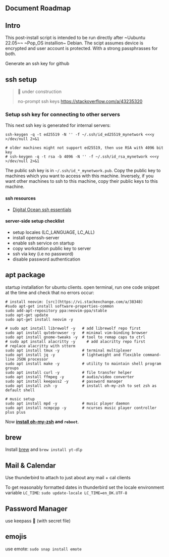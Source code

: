 ## Document Roadmap

## Intro

This post-install script is intended to be run directly after ~Uubuntu 22.05~~ ~Pop\_OS installion~ Debian.
The scipt assumes device is encrypted and user account is protected.
With a strong passphrasses for both.

Generate an ssh key for github

## ssh setup

> :construction: under construction
>
>
> no-prompt ssh keys
> https://stackoverflow.com/a/43235320

### Setup ssh key for connecting to other servers

This next ssh key is generated for internal servers:

```
ssh-keygen -q -t ed25519 -N '' -f ~/.ssh/id_ed25519_mynetwork <<<y >/dev/null 2>&1

# older machines might not support ed25519, then use RSA with 4096 bit key
# ssh-keygen -q -t rsa -b 4096 -N '' -f ~/.ssh/id_rsa_mynetwork <<<y >/dev/null 2>&1
```

The public ssh key is in `~/.ssh/id_*_mynetwork.pub`.
Copy the public key to machines which you want to access with this machine.
Inversely, if you want other machines to ssh to this machine,
copy their public keys to this machine.

#### ssh resources
* [Digital Ocean ssh essentials](https://www.digitalocean.com/community/tutorials/ssh-essentials-working-with-ssh-servers-clients-and-keys)

#### server-side setup checklist
* setup locales (LC_LANGUAGE, LC_ALL)
* install openssh-server
* enable ssh service on startup
* copy workstation public key to server
* ssh via key (i.e no password)
* disable password authentication

## apt package

startup installation for ubuntu clients.
open terminal, run one code snippet at the time and check that no errors occur:

```
# install neovim: [src](https://vi.stackexchange.com/a/38348)
#sudo apt-get install software-properties-common
sudo add-apt-repository ppa:neovim-ppa/stable
sudo apt-get update
sudo apt-get install neovim -y

# sudo apt install librewolf -y   # add librewolf repo first
sudo apt install qutebrowser -y   # minimal vim-binding browser
sudo apt install gnome-tweaks -y  # tool to remap caps to ctrl
# sudo apt install alacritty -y     # add alacritty repo first
# replace alacritty with stterm
sudo apt install tmux -y          # terminal multiplexer
sudo apt install jq -y            # lightweight and flexible command-line JSON processor
sudo apt install make -y          # utility to maintain shell program groups
sudo apt install curl -y          # file transfer helper
sudo apt install ffmpeg -y        # audio/video converter
sudo apt install keepass2 -y      # password manager
sudo apt install zsh -y           # install oh-my-zsh to set zsh as default shell

# music setup
sudo apt install mpd -y           # music player daemon
sudo apt install ncmpcpp -y       # ncurses music player controller plus plus
```

Now **[install oh-my-zsh](https://ohmyz.sh/#install) and `reboot`**.

## brew
Install [brew](https://brew.sh/) and `brew install yt-dlp`

## Mail & Calendar
Use thunderbird to attach to just about any mail + cal clients

To get reasonably formatted dates in thunderbird set the locale environment variable `LC_TIME`:
`sudo update-locale LC_TIME=en_DK.UTF-8`

## Password Manager
use keepass :key: (with secret file)

## emojis
use emote: `sudo snap install emote`
